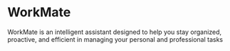 # WorkMate
WorkMate is an intelligent assistant designed to help you stay organized, proactive, and efficient in managing your personal and professional tasks

